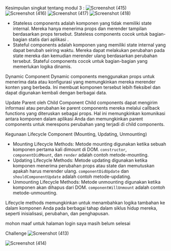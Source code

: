 Kesimpulan singkat tentang modul 3 :
![Screenshot (415)](https://github.com/odansyyy/modul3/assets/145110140/f9a82a64-a456-4f32-b855-84535121d640)
![Screenshot (416)](https://github.com/odansyyy/modul3/assets/145110140/bb7fe960-7c45-4ffa-af87-709d862513d8)
![Screenshot (417)](https://github.com/odansyyy/modul3/assets/145110140/cd298e12-4fa4-45ff-9693-06d2efb18abd)
![Screenshot (418)](https://github.com/odansyyy/modul3/assets/145110140/402d0eeb-9d5a-4287-b723-e0f3838bda4b)

- Stateless components adalah komponen yang tidak memiliki state internal. Mereka hanya menerima props dan merender tampilan berdasarkan props tersebut. Stateless components cocok untuk bagian-bagian statis dari aplikasi .
- Stateful components adalah komponen yang memiliki state internal yang dapat berubah seiring waktu. Mereka dapat melakukan perubahan pada state mereka dan kemudian merender ulang berdasarkan perubahan tersebut. Stateful components cocok untuk bagian-bagian yang memerlukan logika dinamis.

 Dynamic Component
Dynamic components menggunakan props untuk menerima data atau konfigurasi yang memungkinkan mereka merender konten yang berbeda. Ini membuat komponen tersebut lebih fleksibel dan dapat digunakan kembali dengan berbagai data.


 Update Parent oleh Child Component
Child components dapat mengirim informasi atau perubahan ke parent components mereka melalui callback functions yang diteruskan sebagai props. Hal ini memungkinkan komunikasi antara komponen dalam aplikasi Anda dan memungkinkan parent components untuk merespons perubahan yang terjadi di child components.


Kegunaan Lifecycle Component (Mounting, Updating, Unmounting)
- Mounting Lifecycle Methods: Metode mounting digunakan ketika sebuah komponen pertama kali dimount di DOM. `constructor`, `componentDidMount`, dan `render` adalah contoh metode-mounting.
- Updating Lifecycle Methods: Metode updating digunakan ketika komponen menerima perubahan props atau state dan memutuskan apakah harus merender ulang. `componentDidUpdate` dan `shouldComponentUpdate` adalah contoh metode-updating.
- Unmounting Lifecycle Methods: Metode unmounting digunakan ketika komponen akan dihapus dari DOM. `componentWillUnmount` adalah contoh metode-unmounting. 

Lifecycle methods memungkinkan untuk menambahkan logika tambahan ke dalam komponen Anda pada berbagai tahap dalam siklus hidup mereka, seperti inisialisasi, perubahan, dan penghapusan.

mohon maaf untuk halaman login saya masih belum selesai

Challenge
![Screenshot (413)](https://github.com/odansyyy/modul3/assets/145110140/5ab6ee6f-67b5-480c-b14c-170724c97b68)

![Screenshot (414)](https://github.com/odansyyy/modul3/assets/145110140/4bf3e33e-5f8f-4875-87c5-12d32c8fc242)

